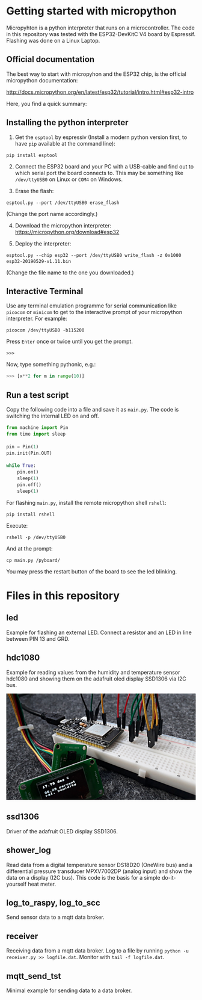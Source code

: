 # Getting started with micropython

Micropyhton is a python interpreter that runs on a microcontroller. The code in this repository was tested with the ESP32-DevKitC V4 board by Espressif. Flashing was done on a Linux Laptop.

## Official documentation

The best way to start with micropyhon and the ESP32 chip, is the official micropython documentation:

http://docs.micropython.org/en/latest/esp32/tutorial/intro.html#esp32-intro

Here, you find a quick summary:

## Installing the python interpreter

1. Get the `esptool` by espressiv (Install a modern python version first, to have `pip` available at the command line):

```
pip install esptool
```

2. Connect the ESP32 board and your PC with a USB-cable and find out to which serial port the board connects to. This may be something like `/dev/ttyUSB0` on Linux or `COM4` on Windows.

3. Erase the flash:

```
esptool.py --port /dev/ttyUSB0 erase_flash
```

(Change the port name accordingly.)

4. Download the micropython interpreter: https://micropython.org/download#esp32

5. Deploy the interpreter:

```
esptool.py --chip esp32 --port /dev/ttyUSB0 write_flash -z 0x1000 esp32-20190529-v1.11.bin
```
(Change the file name to the one you downloaded.)

##  Interactive Terminal

Use any terminal emulation programme for serial communication like `picocom` or `minicom` to get to the interactive prompt of your micropython interpreter. For example:

```
picocom /dev/ttyUSB0 -b115200
```

Press `Enter` once or twice until you get the prompt.

```
>>>
```

Now, type something pythonic, e.g.:

```python
>>> [x**2 for m in range(10)]
```
## Run a test script

Copy the following code into a file and save it as `main.py`. The code is switching the internal LED on and off.

```python
from machine import Pin
from time import sleep

pin = Pin(1)
pin.init(Pin.OUT)

while True:
    pin.on()
    sleep(1)
    pin.off()
    sleep(1)
```

For flashing `main.py`, install the remote micropython shell `rshell`:

```
pip install rshell
```
Execute:

```
rshell -p /dev/ttyUSB0
```
And at the prompt:

```
cp main.py /pyboard/
```

You may press the restart button of the board to see the led blinking.

# Files in this repository

## led

Example for flashing an external LED. Connect a resistor and an LED in line between PIN 13 and GRD.

## hdc1080

Example for reading values from the humidity and temperature sensor hdc1080 and showing them on the adafruit oled display SSD1306 via I2C bus.

![HDC sensor and OLED Display connected to the ESP32 board on a breadboard](./hdc1080.jpg)

## ssd1306

Driver of the adafruit OLED display SSD1306.

## shower_log

Read data from a digital temperature sensor DS18D20 (OneWire bus) and a differential pressure transducer MPXV7002DP (analog input) and show the data on a display (I2C bus). This code is the basis for a simple do-it-yourself heat meter.

## log_to_raspy, log_to_scc

Send sensor data to a mqtt data broker.

## receiver

Receiving data from a mqtt data broker. Log to a file by running `python -u receiver.py >> logfile.dat`. Monitor with `tail -f logfile.dat`.

## mqtt_send_tst

Minimal example for sending data to a data broker.


